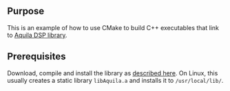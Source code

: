 Purpose
-------

This is an example of how to use CMake to build C++ executables
that link to [Aquila DSP library](http://aquila-dsp.org/).

Prerequisites
-------------

Download, compile and install the library as
[described here](http://aquila-dsp.org/download/). On Linux, this usually
creates a static library `libAquila.a` and installs it to `/usr/local/lib/`.
